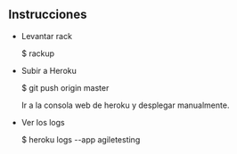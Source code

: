 Instrucciones
-----------------
- Levantar rack

	$ rackup

- Subir a Heroku

	$ git push origin master

	Ir a la consola web de heroku y desplegar manualmente.

- Ver los logs

	$ heroku logs --app agiletesting